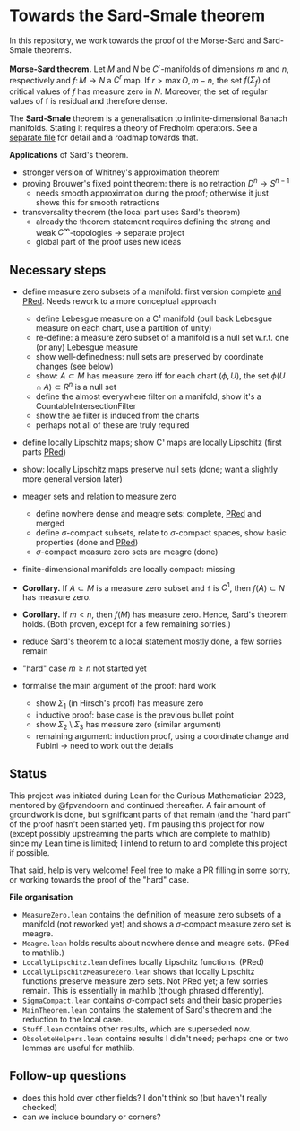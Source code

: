 # Towards the Sard-Smale theorem
In this repository, we work towards the proof of the Morse-Sard and Sard-Smale theorems.

**Morse-Sard theorem.** Let $M$ and $N$ be $C^r$-manifolds of dimensions $m$ and $n$, respectively and $f\colon M\to N$ a $C^r$ map. If $r > \max {O,m - n}$, the set $f(\Sigma_f)$ of critical values of $f$ has measure zero in $N$. Moreover, the set of regular values of f is residual and therefore dense.

The **Sard-Smale** theorem is a generalisation to infinite-dimensional Banach manifolds. Stating it requires a theory of Fredholm operators. See a [separate file](Roadmap_towards_Sard-Smale.md) for detail and a roadmap towards that.

**Applications** of Sard's theorem.
- stronger version of Whitney's approximation theorem
- proving Brouwer's fixed point theorem: there is no retraction $D^n\to S^{n-1}$
  - needs smooth approximation during the proof; otherwise it just shows this for smooth retractions
- transversality theorem (the local part uses Sard's theorem)
  - already the theorem statement requires defining the strong and weak $C^\infty$-topologies -> separate project
  - global part of the proof uses new ideas

## Necessary steps
- define measure zero subsets of a manifold: first version complete [and PRed](https://github.com/leanprover-community/mathlib4/pull/7076). Needs rework to a more conceptual approach
   - define Lebesgue measure on a C¹ manifold (pull back Lebesgue measure on each chart, use a partition of unity)
   - re-define: a measure zero subset of a manifold is a null set w.r.t. one (or any) Lebesgue measure
   - show well-definedness: null sets are preserved by coordinate changes (see below)
   - show: $A\subset M$ has measure zero iff for each chart $(\phi,U)$, the set $\phi(U\cap A)\subset R^n$ is a null set
   - define the almost everywhere filter on a manifold, show it's a CountableIntersectionFilter
   - show the ae filter is induced from the charts
   - perhaps not all of these are truly required

- define locally Lipschitz maps; show C¹ maps are locally Lipschitz
(first parts [PRed](https://github.com/leanprover-community/mathlib4/pull/7314))
- show: locally Lipschitz maps preserve null sets (done; want a slightly more general version later)

- meager sets and relation to measure zero
  - define nowhere dense and meagre sets: complete, [PRed](https://github.com/leanprover-community/mathlib4/pull/7180) and merged
  - define $\sigma$-compact subsets, relate to $\sigma$-compact spaces, show basic properties (done and [PRed](https://github.com/leanprover-community/mathlib4/pull/7576))
  - $\sigma$-compact measure zero sets are meagre (done)
- finite-dimensional manifolds are locally compact: missing

- **Corollary.** If $A\subset M$ is a measure zero subset and `f` is $C^1$, then $f(A)\subset N$ has measure zero.
- **Corollary.** If $m < n$, then $f(M)$ has measure zero. Hence, Sard's theorem holds.
(Both proven, except for a few remaining sorries.)

- reduce Sard's theorem to a local statement                    mostly done, a few sorries remain
- "hard" case $m\geq n$ not started yet

- formalise the main argument of the proof: hard work
  - show $\Sigma_1$ (in Hirsch's proof) has measure zero
  - inductive proof: base case is the previous bullet point
  - show $\Sigma_2\setminus\Sigma_3$ has measure zero (similar argument)
  - remaining argument: induction proof, using a coordinate change and Fubini -> need to work out the details

## Status
This project was initiated during Lean for the Curious Mathematician 2023, mentored by @fpvandoorn and continued thereafter.
A fair amount of groundwork is done, but significant parts of that remain (and the "hard part" of the proof hasn't been started yet).
I'm pausing this project for now (except possibly upstreaming the parts which are complete to mathlib) since my Lean time is limited; I intend to return to and complete this project if possible.

That said, help is very welcome! Feel free to make a PR filling in some sorry, or working towards the proof of the "hard" case.

**File organisation**
- `MeasureZero.lean` contains the definition of measure zero subsets of a manifold (not reworked yet) and shows a $\sigma$-compact measure zero set is meagre.
- `Meagre.lean` holds results about nowhere dense and meagre sets. (PRed to mathlib.)
- `LocallyLipschitz.lean` defines locally Lipschitz functions. (PRed)
- `LocallyLipschitzMeasureZero.lean` shows that locally Lipschitz functions preserve measure zero sets. Not PRed yet; a few sorries remain. This is essentially in mathlib (though phrased differently).
- `SigmaCompact.lean` contains $\sigma$-compact sets and their basic properties
- `MainTheorem.lean` contains the statement of Sard's theorem and the reduction to the local case.
- `Stuff.lean` contains other results, which are superseded now.
- `ObsoleteHelpers.lean` contains results I didn't need; perhaps one or two lemmas are useful for mathlib.

## Follow-up questions
- does this hold over other fields? I don't think so (but haven't really checked)
- can we include boundary or corners?

